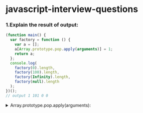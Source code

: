 # javascript-interview-questions

### 1.Explain the result of output:
``` javascript
(function main() {
  var factory = function () {
    var a = [];
    a[Array.prototype.pop.apply(arguments)] = 1;
    return a;
  };
  console.log(
    factory(0).length,
    factory(100).length,
    factory(Infinity).length,
    factory(null).length
  );
})();
// output 1 101 0 0

```
<details>
  <summary> Array.prototype.pop.apply(arguments): </summary>
  <p>Array.prototype.pop is a method that removes the last element from an array and returns that element.</p>
  <p>apply(arguments) calls the pop method on the arguments object (which is array-like but not a true array). This removes and returns the last argument passed to factory.</p>
  <h4> 1. factory(0): </h4>
  <p>arguments is [0]</p>
  <p>Array.prototype.pop.apply(arguments) returns 0 </p>
  <p>a[0] = 1, so a becomes [1] </p>
 <p>a.length is 1</p>
  <h4> 2. factory(100): </h4>
 <p> arguments is [100] </p>
 <p>Array.prototype.pop.apply(arguments) returns 100 </p>
 <p>a[100] = 1, so a becomes an array with 101 elements, with 1 at the 100th index.</p>
  <p>a.length is 101</p>
  <h4>3. factory(Infinity):</h4>
  <p>a.length is 0 because setting an element at an index of Infinity does not change the array's length.</p>
  <h4>4. factory(null): </h4>
  <p>a.length is 0 because setting an element at an index of null does not change the array's length.</p>
</details>
